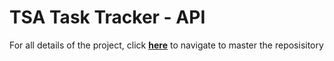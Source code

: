 # TSA Task Tracker - API

For all details of the project, click **[here](https://github.com/mastra90/tsa-task-tracker-frontend)** to navigate to master the reposisitory
